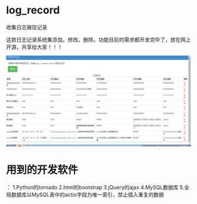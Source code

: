 # log_record
收集日志展现记录 

这款日志记录系统集添加。修改。删除。功能目前的需求都开发完毕了，放在网上开源，共享给大家！！！

![image](https://raw.githubusercontent.com/xiaoyang2008mmm/log_record/master/static/image/jiemian.png)


<h1>用到的开发软件</h1>：  
1.Python的tornado  
2.html的bootstrap  
3.jQuery的ajax  
4.MySQL数据库    
5.全局数据库以MySQL表中的actio字段为唯一索引，禁止插入重复的数据   
